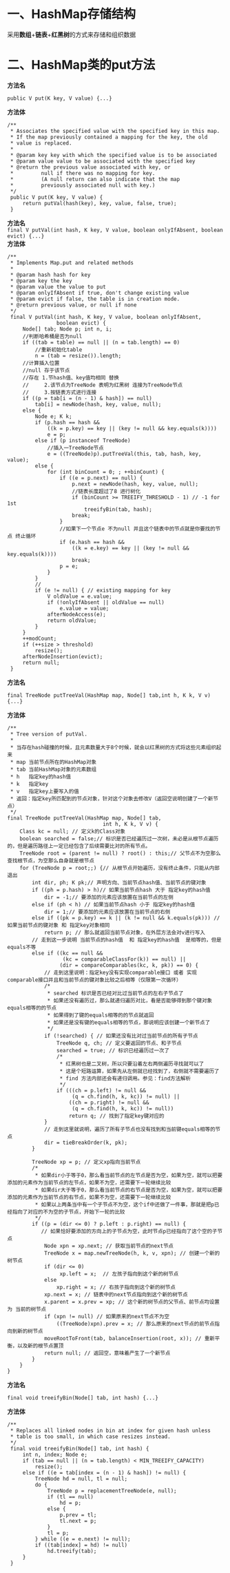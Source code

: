<h1>一、HashMap存储结构</h1>     采用<b>数组</b>+<b>链表</b>+<b>红黑树</b>的方式来存储和组织数据<h1> 二、HashMap类的put方法</h1><b>方法名</b><pre><code>public V put(K key, V value) {...}</code></pre><b>方法体</b><pre><code>/** * Associates the specified value with the specified key in this map. * If the map previously contained a mapping for the key, the old * value is replaced. * * @param key key with which the specified value is to be associated * @param value value to be associated with the specified key * @return the previous value associated with <tt>key</tt>, or *         <tt>null</tt> if there was no mapping for <tt>key</tt>. *         (A <tt>null</tt> return can also indicate that the map *         previously associated <tt>null</tt> with <tt>key</tt>.) */ public V put(K key, V value) {     return putVal(hash(key), key, value, false, true); }</code></pre><b>方法名</b><br /><code>final V putVal(int hash, K key, V value, boolean onlyIfAbsent, boolean evict) {...}</code><br /><b>方法体</b>  <pre><code>/** * Implements Map.put and related methods * * @param hash hash for key * @param key the key * @param value the value to put * @param onlyIfAbsent if true, don't change existing value * @param evict if false, the table is in creation mode. * @return previous value, or null if none */ final V putVal(int hash, K key, V value, boolean onlyIfAbsent,                boolean evict) {     Node<K,V>[] tab; Node<K,V> p; int n, i;     //判断哈希桶是否为<tt>null</tt>     if ((tab = table) == null || (n = tab.length) == 0)         //重新初始化<tt>table</tt>         n = (tab = resize()).length;     //计算插入位置     //null 存于该节点     //存在 1.节hash值、key值均相同 替换     //     2.该节点为TreeNode 表明为红黑树 连接为TreeNode节点     //     3.按链表方式进行连接     if ((p = tab[i = (n - 1) & hash]) == null)         tab[i] = newNode(hash, key, value, null);     else {         Node<K,V> e; K k;         if (p.hash == hash &&             ((k = p.key) == key || (key != null && key.equals(k))))             e = p;         else if (p instanceof TreeNode)             //插入一TreeNode节点             e = ((TreeNode<K,V>)p).putTreeVal(this, tab, hash, key, value);         else {             for (int binCount = 0; ; ++binCount) {                 if ((e = p.next) == null) {                     p.next = newNode(hash, key, value, null);                     //链表长度超过了8 进行树化                      if (binCount >= TREEIFY_THRESHOLD - 1) // -1 for 1st                         treeifyBin(tab, hash);                     break;                 }                 //如果下一个节点e 不为null 并且这个链表中的节点就是你要找的节点 终止循环                 if (e.hash == hash &&                     ((k = e.key) == key || (key != null && key.equals(k))))                     break;                 p = e;             }         }         //         if (e != null) { // existing mapping for key             V oldValue = e.value;             if (!onlyIfAbsent || oldValue == null)                 e.value = value;             afterNodeAccess(e);             return oldValue;         }     }     ++modCount;     if (++size > threshold)         resize();     afterNodeInsertion(evict);     return null; }</code></pre><b>方法名</b><br /><pre><code>final TreeNode<K,V> putTreeVal(HashMap<K,V> map, Node<K,V>[] tab,int h, K k, V v) {...}</code></pre><b>方法体</b><pre><code>/** * Tree version of putVal. * * 当存在hash碰撞的时候，且元素数量大于8个时候，就会以红黑树的方式将这些元素组织起来 * map 当前节点所在的HashMap对象 * tab 当前HashMap对象的元素数组 * h   指定key的hash值 * k   指定key * v   指定key上要写入的值 * 返回：指定key所匹配到的节点对象，针对这个对象去修改V（返回空说明创建了一个新节点） */final TreeNode<K,V> putTreeVal(HashMap<K,V> map, Node<K,V>[] tab,                               int h, K k, V v) {    Class<?> kc = null; // 定义k的Class对象    boolean searched = false;// 标识是否已经遍历过一次树，未必是从根节点遍历的，但是遍历路径上一定已经包含了后续需要比对的所有节点。    TreeNode<K,V> root = (parent != null) ? root() : this;// 父节点不为空那么查找根节点，为空那么自身就是根节点    for (TreeNode<K,V> p = root;;) {// 从根节点开始遍历，没有终止条件，只能从内部退出        int dir, ph; K pk;// 声明方向、当前节点hash值、当前节点的键对象        if ((ph = p.hash) > h)// 如果当前节点hash 大于 指定key的hash值            dir = -1;// 要添加的元素应该放置在当前节点的左侧        else if (ph < h) // 如果当前节点hash 小于 指定key的hash值            dir = 1;// 要添加的元素应该放置在当前节点的右侧        else if ((pk = p.key) == k || (k != null && k.equals(pk))) // 如果当前节点的键对象 和 指定key对象相同            return p; // 那么就返回当前节点对象，在外层方法会对v进行写入        // 走到这一步说明 当前节点的hash值  和 指定key的hash值  是相等的，但是equals不等        else if ((kc == null &&                  (kc = comparableClassFor(k)) == null) ||                 (dir = compareComparables(kc, k, pk)) == 0) {            // 走到这里说明：指定key没有实现comparable接口 或者 实现comparable接口并且和当前节点的键对象比较之后相等（仅限第一次循环）            /*             * searched 标识是否已经对比过当前节点的左右子节点了             * 如果还没有遍历过，那么就递归遍历对比，看是否能够得到那个键对象equals相等的的节点             * 如果得到了键的equals相等的的节点就返回             * 如果还是没有键的equals相等的节点，那说明应该创建一个新节点了             */            if (!searched) { // 如果还没有比对过当前节点的所有子节点                TreeNode<K,V> q, ch; // 定义要返回的节点、和子节点                searched = true; // 标识已经遍历过一次了                /*                 * 红黑树也是二叉树，所以只要沿着左右两侧遍历寻找就可以了                 * 这是个短路运算，如果先从左侧就已经找到了，右侧就不需要遍历了                 * find 方法内部还会有递归调用。参见：find方法解析                 */                if (((ch = p.left) != null &&                     (q = ch.find(h, k, kc)) != null) ||                    ((ch = p.right) != null &&                     (q = ch.find(h, k, kc)) != null))                    return q; // 找到了指定key键对应的            }            // 走到这里就说明，遍历了所有子节点也没有找到和当前键equals相等的节点            dir = tieBreakOrder(k, pk);        }	&nbsp;        TreeNode<K,V> xp = p; // 定义xp指向当前节点        /*         * 如果dir小于等于0，那么看当前节点的左节点是否为空，如果为空，就可以把要添加的元素作为当前节点的左节点，如果不为空，还需要下一轮继续比较         * 如果dir大于等于0，那么看当前节点的右节点是否为空，如果为空，就可以把要添加的元素作为当前节点的右节点，如果不为空，还需要下一轮继续比较         * 如果以上两条当中有一个子节点不为空，这个if中还做了一件事，那就是把p已经指向了对应的不为空的子节点，开始下一轮的比较         */        if ((p = (dir <= 0) ? p.left : p.right) == null) {	       // 如果恰好要添加的方向上的子节点为空，此时节点p已经指向了这个空的子节点            Node<K,V> xpn = xp.next; // 获取当前节点的next节点            TreeNode<K,V> x = map.newTreeNode(h, k, v, xpn); // 创建一个新的树节点            if (dir <= 0)                 xp.left = x;  // 左孩子指向到这个新的树节点            else                xp.right = x; // 右孩子指向到这个新的树节点            xp.next = x; // 链表中的next节点指向到这个新的树节点            x.parent = x.prev = xp; // 这个新的树节点的父节点、前节点均设置为 当前的树节点            if (xpn != null) // 如果原来的next节点不为空                ((TreeNode<K,V>)xpn).prev = x; // 那么原来的next节点的前节点指向到新的树节点            moveRootToFront(tab, balanceInsertion(root, x)); // 重新平衡，以及新的根节点置顶            return null; // 返回空，意味着产生了一个新节点        }    }}</code></pre><b>方法名</b><pre><code>final void treeifyBin(Node<K,V>[] tab, int hash) {...}</code></pre><b>方法体</b><pre><code>/** * Replaces all linked nodes in bin at index for given hash unless * table is too small, in which case resizes instead. */ final void treeifyBin(Node<K,V>[] tab, int hash) {     int n, index; Node<K,V> e;     if (tab == null || (n = tab.length) < MIN_TREEIFY_CAPACITY)         resize();     else if ((e = tab[index = (n - 1) & hash]) != null) {         TreeNode<K,V> hd = null, tl = null;         do {             TreeNode<K,V> p = replacementTreeNode(e, null);             if (tl == null)                 hd = p;             else {                 p.prev = tl;                 tl.next = p;             }             tl = p;         } while ((e = e.next) != null);         if ((tab[index] = hd) != null)             hd.treeify(tab);     } }</pre></code>